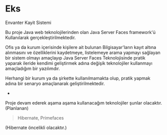 # Eks
Envanter Kayit Sistemi

Bu proje Java web teknolojilerinden olan Java Server Faces framework'ü Kullanılarak gerçekleştirilmektedir.

Ofis ya da kurum içerisinde kişilere ait  bulunan Bilgisayar'ların kayıt altına alınmasını ve özelliklerini kaydetmeye, listelemeye arama yapmayı sağlayan bir sistem olmayı amaçlayıp Java Server Faces Teknolojisinde pratik yaparak ileride kendimi geliştirmek adına değişik teknolojiler kullanmayı amaçladığım bir yazılımdır. 

Herhangi bir kurum ya da şirkette kullanılmamakta olup, pratik yapmak adına bir senaryo amaçlanarak geliştirilmektedir.

-
Proje devam ederek aşama aşama kullanacağım teknolojiler şunlar olacaktır. (Planlanan)

>Hibernate, Primefaces

(Hibernate öncelikli olacaktır.)
